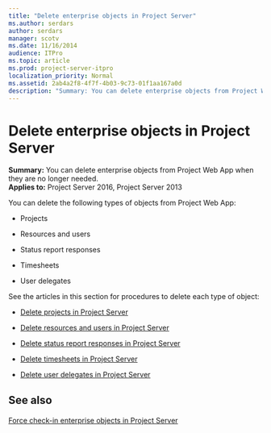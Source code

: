 ```yaml
---
title: "Delete enterprise objects in Project Server"
ms.author: serdars
author: serdars
manager: scotv
ms.date: 11/16/2014
audience: ITPro
ms.topic: article
ms.prod: project-server-itpro
localization_priority: Normal
ms.assetid: 2ab4a2f8-4f7f-4b03-9c73-01f1aa167a0d
description: "Summary: You can delete enterprise objects from Project Web App when they are no longer needed."
---
```


# Delete enterprise objects in Project Server
 
 **Summary:** You can delete enterprise objects from Project Web App when they are no longer needed.<br/>
**Applies to:** Project Server 2016, Project Server 2013
  
You can delete the following types of objects from Project Web App:
  
- Projects
    
- Resources and users
    
- Status report responses
    
- Timesheets
    
- User delegates
    
See the articles in this section for procedures to delete each type of object:
  
- [Delete projects in Project Server](delete-projects-in-project-server.md)
    
- [Delete resources and users in Project Server](delete-resources-and-users-in-project-server.md)
    
- [Delete status report responses in Project Server](delete-status-report-responses-in-project-server.md)
    
- [Delete timesheets in Project Server](delete-timesheets-in-project-server.md)
    
- [Delete user delegates in Project Server](delete-user-delegates-in-project-server.md)
    
## See also

#### 

[Force check-in enterprise objects in Project Server](force-check-in-enterprise-objects-in-project-server.md)

